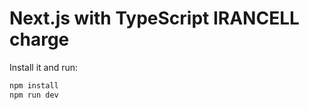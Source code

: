 # Next.js with TypeScript IRANCELL charge



Install it and run:

```sh
npm install
npm run dev
```
